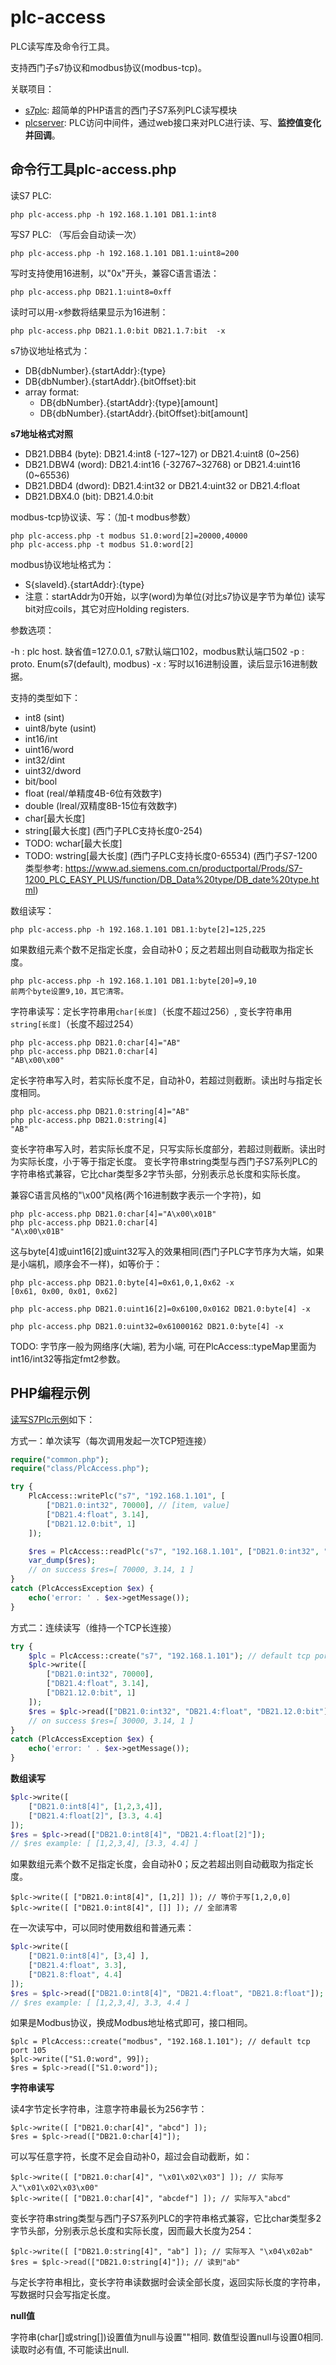 # plc-access

PLC读写库及命令行工具。

支持西门子s7协议和modbus协议(modbus-tcp)。

关联项目：

- [s7plc](https://github.com/skyshore2001/s7plc/): 超简单的PHP语言的西门子S7系列PLC读写模块
- [plcserver](https://github.com/skyshore2001/plcserver/): PLC访问中间件，通过web接口来对PLC进行读、写、**监控值变化并回调**。

## 命令行工具plc-access.php

读S7 PLC:

	php plc-access.php -h 192.168.1.101 DB1.1:int8

写S7 PLC: （写后会自动读一次）

	php plc-access.php -h 192.168.1.101 DB1.1:uint8=200

写时支持使用16进制，以"0x"开头，兼容C语言语法：

	php plc-access.php DB21.1:uint8=0xff

读时可以用-x参数将结果显示为16进制：

	php plc-access.php DB21.1.0:bit DB21.1.7:bit  -x

s7协议地址格式为：

- DB{dbNumber}.{startAddr}:{type}
- DB{dbNumber}.{startAddr}.{bitOffset}:bit
- array format:
  - DB{dbNumber}.{startAddr}:{type}[amount]
  - DB{dbNumber}.{startAddr}.{bitOffset}:bit[amount]

**s7地址格式对照**

- DB21.DBB4 (byte): DB21.4:int8 (-127~127) or DB21.4:uint8 (0~256)
- DB21.DBW4 (word): DB21.4:int16 (-32767~32768) or DB21.4:uint16 (0~65536)
- DB21.DBD4 (dword): DB21.4:int32 or DB21.4:uint32 or DB21.4:float
- DB21.DBX4.0 (bit): DB21.4.0:bit

modbus-tcp协议读、写：（加-t modbus参数）

	php plc-access.php -t modbus S1.0:word[2]=20000,40000
	php plc-access.php -t modbus S1.0:word[2]

modbus协议地址格式为：

- S{slaveId}.{startAddr}:{type}
- 注意：startAddr为0开始，以字(word)为单位(对比s7协议是字节为单位)
读写bit对应coils，其它对应Holding registers.

参数选项：

-h : plc host. 缺省值=127.0.0.1, s7默认端口102，modbus默认端口502
-p : proto. Enum(s7(default), modbus)
-x : 写时以16进制设置，读后显示16进制数据。

支持的类型如下：

- int8 (sint)
- uint8/byte (usint)
- int16/int
- uint16/word
- int32/dint
- uint32/dword
- bit/bool
- float (real/单精度4B-6位有效数字)
- double (lreal/双精度8B-15位有效数字)
- char[最大长度]
- string[最大长度] (西门子PLC支持长度0-254)
- TODO: wchar[最大长度]
- TODO: wstring[最大长度] (西门子PLC支持长度0-65534)
(西门子S7-1200类型参考: https://www.ad.siemens.com.cn/productportal/Prods/S7-1200_PLC_EASY_PLUS/function/DB_Data%20type/DB_date%20type.html)

数组读写：

	php plc-access.php -h 192.168.1.101 DB1.1:byte[2]=125,225

如果数组元素个数不足指定长度，会自动补0；反之若超出则自动截取为指定长度。

	php plc-access.php -h 192.168.1.101 DB1.1:byte[20]=9,10
	前两个byte设置9,10，其它清零。

字符串读写：定长字符串用`char[长度]`（长度不超过256）, 变长字符串用`string[长度]`（长度不超过254）

	php plc-access.php DB21.0:char[4]="AB"
	php plc-access.php DB21.0:char[4]
	"AB\x00\x00"

定长字符串写入时，若实际长度不足，自动补0，若超过则截断。读出时与指定长度相同。

	php plc-access.php DB21.0:string[4]="AB"
	php plc-access.php DB21.0:string[4]
	"AB"

变长字符串写入时，若实际长度不足，只写实际长度部分，若超过则截断。读出时为实际长度，小于等于指定长度。
变长字符串string类型与西门子S7系列PLC的字符串格式兼容，它比char类型多2字节头部，分别表示总长度和实际长度。

兼容C语言风格的"\x00"风格(两个16进制数字表示一个字符)，如

	php plc-access.php DB21.0:char[4]="A\x00\x01B"
	php plc-access.php DB21.0:char[4]
	"A\x00\x01B"

这与byte[4]或uint16[2]或uint32写入的效果相同(西门子PLC字节序为大端，如果是小端机，顺序会不一样)，如等价于：

	php plc-access.php DB21.0:byte[4]=0x61,0,1,0x62 -x
	[0x61, 0x00, 0x01, 0x62]

	php plc-access.php DB21.0:uint16[2]=0x6100,0x0162 DB21.0:byte[4] -x

	php plc-access.php DB21.0:uint32=0x61000162 DB21.0:byte[4] -x

TODO: 字节序一般为网络序(大端), 若为小端, 可在PlcAccess::typeMap里面为int16/int32等指定fmt2参数。

## PHP编程示例

[读写S7Plc示例](https://github.com/skyshore2001/s7plc/)如下：

方式一：单次读写（每次调用发起一次TCP短连接）

```php
require("common.php");
require("class/PlcAccess.php");

try {
	PlcAccess::writePlc("s7", "192.168.1.101", [
		["DB21.0:int32", 70000], // [item, value]
		["DB21.4:float", 3.14],
		["DB21.12.0:bit", 1]
	]);

	$res = PlcAccess::readPlc("s7", "192.168.1.101", ["DB21.0:int32", "DB21.4:float", "DB21.12.0:bit"]);
	var_dump($res);
	// on success $res=[ 70000, 3.14, 1 ]
}
catch (PlcAccessException $ex) {
	echo('error: ' . $ex->getMessage());
}
```

方式二：连续读写（维持一个TCP长连接）

```php
try {
	$plc = PlcAccess::create("s7", "192.168.1.101"); // default tcp port 102: "192.168.1.101:102"
	$plc->write([
		["DB21.0:int32", 70000],
		["DB21.4:float", 3.14],
		["DB21.12.0:bit", 1]
	]);
	$res = $plc->read(["DB21.0:int32", "DB21.4:float", "DB21.12.0:bit"]);
	// on success $res=[ 30000, 3.14, 1 ]
}
catch (PlcAccessException $ex) {
	echo('error: ' . $ex->getMessage());
}
```
**数组读写**

```php
$plc->write([
	["DB21.0:int8[4]", [1,2,3,4]],
	["DB21.4:float[2]", [3.3, 4.4]
]);
$res = $plc->read(["DB21.0:int8[4]", "DB21.4:float[2]"]);
// $res example: [ [1,2,3,4], [3.3, 4.4] ]
```

如果数组元素个数不足指定长度，会自动补0；反之若超出则自动截取为指定长度。

	$plc->write([ ["DB21.0:int8[4]", [1,2]] ]); // 等价于写[1,2,0,0]
	$plc->write([ ["DB21.0:int8[4]", []] ]); // 全部清零

在一次读写中，可以同时使用数组和普通元素：

```php
$plc->write([
	["DB21.0:int8[4]", [3,4] ],
	["DB21.4:float", 3.3],
	["DB21.8:float", 4.4]
]);
$res = $plc->read(["DB21.0:int8[4]", "DB21.4:float", "DB21.8:float"]);
// $res example: [ [1,2,3,4], 3.3, 4.4 ]
```

如果是Modbus协议，换成Modbus地址格式即可，接口相同。

	$plc = PlcAccess::create("modbus", "192.168.1.101"); // default tcp port 105
	$plc->write(["S1.0:word", 99]);
	$res = $plc->read(["S1.0:word"]);

**字符串读写**

读4字节定长字符串，注意字符串最长为256字节：

	$plc->write([ ["DB21.0:char[4]", "abcd"] ]);
	$res = $plc->read(["DB21.0:char[4]"]);

可以写任意字符，长度不足会自动补0，超过会自动截断，如：

	$plc->write([ ["DB21.0:char[4]", "\x01\x02\x03"] ]); // 实际写入"\x01\x02\x03\x00"
	$plc->write([ ["DB21.0:char[4]", "abcdef"] ]); // 实际写入"abcd"

变长字符串string类型与西门子S7系列PLC的字符串格式兼容，它比char类型多2字节头部，分别表示总长度和实际长度，因而最大长度为254：

	$plc->write([ ["DB21.0:string[4]", "ab"] ]); // 实际写入 "\x04\x02ab"
	$res = $plc->read(["DB21.0:string[4]"]); // 读到"ab"

与定长字符串相比，变长字符串读数据时会读全部长度，返回实际长度的字符串，写数据时只会写指定长度。

**null值**

字符串(char[]或string[])设置值为null与设置""相同.
数值型设置null与设置0相同.
读取时必有值, 不可能读出null.

